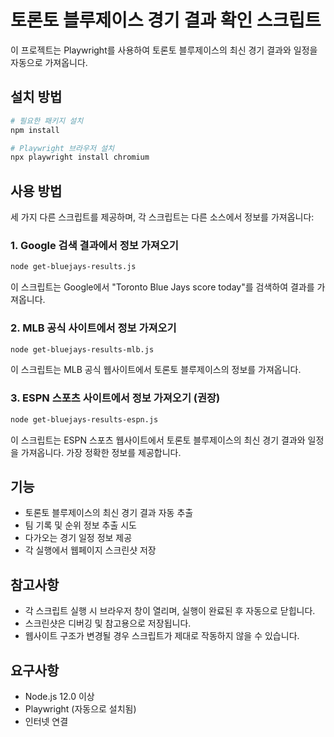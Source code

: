 # 토론토 블루제이스 경기 결과 확인 스크립트

이 프로젝트는 Playwright를 사용하여 토론토 블루제이스의 최신 경기 결과와 일정을 자동으로 가져옵니다.

## 설치 방법

```bash
# 필요한 패키지 설치
npm install

# Playwright 브라우저 설치
npx playwright install chromium
```

## 사용 방법

세 가지 다른 스크립트를 제공하며, 각 스크립트는 다른 소스에서 정보를 가져옵니다:

### 1. Google 검색 결과에서 정보 가져오기

```bash
node get-bluejays-results.js
```

이 스크립트는 Google에서 "Toronto Blue Jays score today"를 검색하여 결과를 가져옵니다.

### 2. MLB 공식 사이트에서 정보 가져오기

```bash
node get-bluejays-results-mlb.js
```

이 스크립트는 MLB 공식 웹사이트에서 토론토 블루제이스의 정보를 가져옵니다.

### 3. ESPN 스포츠 사이트에서 정보 가져오기 (권장)

```bash
node get-bluejays-results-espn.js
```

이 스크립트는 ESPN 스포츠 웹사이트에서 토론토 블루제이스의 최신 경기 결과와 일정을 가져옵니다. 가장 정확한 정보를 제공합니다.

## 기능

- 토론토 블루제이스의 최신 경기 결과 자동 추출
- 팀 기록 및 순위 정보 추출 시도
- 다가오는 경기 일정 정보 제공
- 각 실행에서 웹페이지 스크린샷 저장

## 참고사항

- 각 스크립트 실행 시 브라우저 창이 열리며, 실행이 완료된 후 자동으로 닫힙니다.
- 스크린샷은 디버깅 및 참고용으로 저장됩니다.
- 웹사이트 구조가 변경될 경우 스크립트가 제대로 작동하지 않을 수 있습니다.

## 요구사항

- Node.js 12.0 이상
- Playwright (자동으로 설치됨)
- 인터넷 연결 